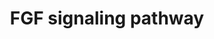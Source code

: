 ---
annotations:
- id: PW:0000328
  parent: signaling pathway
  type: Pathway Ontology
  value: fibroblast growth factor signaling pathway
authors:
- SFGKrens
- Khanspers
- MaintBot
- Thomas
- Lousk
- Christine Chichester
- Fehrhart
- AlexanderPico
- Andra
- DeSl
- Susan
- Egonw
description: 'Fibroblast growth factors, or FGFs, are a family of growth factors,
  with members involved in angiogenesis, wound healing, embryonic development and
  various endocrine signaling pathways. The FGFs are heparin-binding proteins and
  interactions with cell-surface-associated heparan sulfate proteoglycans have been
  shown to be essential for FGF signal transduction. FGFs are key players in the processes
  of proliferation and differentiation of wide variety of cells and tissues. Source:
  Wikipedia (https://en.wikipedia.org/wiki/Fibroblast_growth_factor)'
last-edited: 2021-05-27
organisms:
- Danio rerio
redirect_from:
- /index.php/Pathway:WP152
- /instance/WP152
- /instance/WP152_rr118460
revision: r118460
schema-jsonld:
- '@context': https://schema.org/
  '@id': https://wikipathways.github.io/pathways/WP152.html
  '@type': Dataset
  creator:
    '@type': Organization
    name: WikiPathways
  description: 'Fibroblast growth factors, or FGFs, are a family of growth factors,
    with members involved in angiogenesis, wound healing, embryonic development and
    various endocrine signaling pathways. The FGFs are heparin-binding proteins and
    interactions with cell-surface-associated heparan sulfate proteoglycans have been
    shown to be essential for FGF signal transduction. FGFs are key players in the
    processes of proliferation and differentiation of wide variety of cells and tissues.
    Source: Wikipedia (https://en.wikipedia.org/wiki/Fibroblast_growth_factor)'
  keywords:
  - Bad
  - Calcium
  - ERK1 / mapk3
  - ERK2 / mapk1
  - FRS2
  - MNK2 / MKNK2
  - PKC / itpkc#
  - PLC-gamma#
  - PTP1b
  - RAF1l
  - SAPK3 / ERK6
  - SP8
  - SP8l
  - SP9
  - aRAFl
  - araf
  - atf2l#
  - atf3
  - atf7a
  - atf7b
  - bmp4
  - braf
  - cPLA2
  - casanova / sox32
  - cbl
  - cdh1
  - chrd
  - creb1a
  - creb1b
  - dusp1 / MKP1
  - dusp6 / mkp3
  - eEF2K
  - eIF4EB
  - eIF4Ea
  - egr1
  - egr2a
  - egr2b
  - elk3
  - elk4 / sap1
  - erk5 / MAPK7
  - ets1a
  - ets1b
  - etv5b
  - fgf1
  - fgf10
  - fgf10b
  - fgf11#
  - fgf12#
  - fgf13
  - fgf13l
  - fgf14#
  - fgf16#
  - fgf17a
  - fgf17b
  - fgf18a
  - fgf18b
  - fgf19#
  - fgf2
  - fgf20a#
  - fgf20b#
  - fgf21
  - fgf22#
  - fgf23
  - fgf24
  - fgf3
  - fgf4
  - fgf5
  - fgf6
  - fgf7
  - fgf8
  - fgfr1
  - fgfr1op2
  - fgfr2
  - fgfr3
  - fgfr4
  - fgfrl1a#
  - fgfrl1b
  - flh
  - fos
  - gata5
  - gbx1
  - gbx2
  - grb2
  - gsc
  - il17rd / sef
  - jnk1 / MAPK8
  - jun
  - junb
  - kRASa
  - mapkapk2
  - mapkapk5
  - mek1l
  - mek2l
  - mkk3
  - mkk4
  - mkp3 / dusp6
  - mos
  - mycn
  - nRAS
  - nr2f5
  - ntl
  - p38a / MAPK14a
  - p38b / MAPK14b
  - pcdh8
  - pea3
  - ptpn11a
  - rasgrf2
  - rps6ka3a
  - rps6kal
  - rps6kb1
  - sef / il17rd
  - sh3gl1
  - sh3gl2
  - sh3gl3
  - sh3glb1
  - sh3glb2
  - shcbp1 / shc
  - sip
  - snai1a
  - snai1b#
  - snai2
  - sos1
  - sox17
  - sox32 / cas
  - sp1
  - spry-rp1#
  - spry2
  - spry4
  - srf
  - tak1
  - tbx16
  - tbx6
  - usf2
  license: CC0
  name: FGF signaling pathway
seo: CreativeWork
title: FGF signaling pathway
wpid: WP152
---